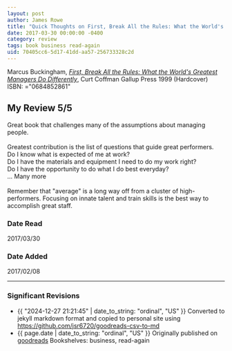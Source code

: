 ```yaml
---
layout: post
author: James Rowe
title: "Quick Thoughts on First, Break All the Rules: What the World's Greatest Managers Do Differently"
date: 2017-03-30 00:00:00 -0400
category: review
tags: book business read-again
uid: 70405cc6-5d17-41dd-aa57-256733328c2d
---
```


Marcus Buckingham, *[First, Break All the Rules: What the World's Greatest Managers Do Differently](https://www.goodreads.com/book/show/50937)*, Curt Coffman Gallup Press 1999 (Hardcover) ISBN: ="0684852861"

## My Review 5/5

Great book that challenges many of the assumptions about managing people.<br/><br/>Greatest contribution is the list of questions that guide great performers.<br/>Do I know what is expected of me at work?<br/>Do I have the materials and equipment I need to do my work right? <br/>Do I have the opportunity to do what I do best everyday? <br/>... Many more<br/><br/>Remember that "average" is a long way off from a cluster of high-performers. Focusing on innate talent and train skills is the best way to accomplish great staff.

### Date Read
2017/03/30

### Date Added
2017/02/08

---

### Significant Revisions

- {{ "2024-12-27 21:21:45" | date_to_string: "ordinal", "US" }} Converted to jekyll markdown format and copied to personal site using <https://github.com/jsr6720/goodreads-csv-to-md>
- {{ page.date | date_to_string: "ordinal", "US" }} Originally published on [goodreads](https://www.goodreads.com) Bookshelves: business, read-again